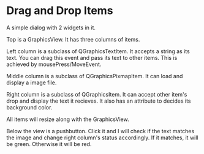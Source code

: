 
# Drag and Drop Items

A simple dialog with 2 widgets in it.

Top is a GraphicsView. It has three columns of items.

Left column is a subclass of QGraphicsTextItem. It accepts a string as its text. You can drag this event and pass its text to other items. This is achieved by mousePress/MoveEvent.

Middle column is a subclass of QGraphicsPixmapItem. It can load and display a image file.

Right column is a subclass of QGraphicsItem. It can accept other item's drop and display the text it recieves. It also has an attribute to decides its background color.

All items will resize along with the GraphicsView.

Below the view is a pushbutton. Click it and I will check if the text matches the image and change right column's status accordingly. If it matches, it will be green. Otherwise it will be red.
